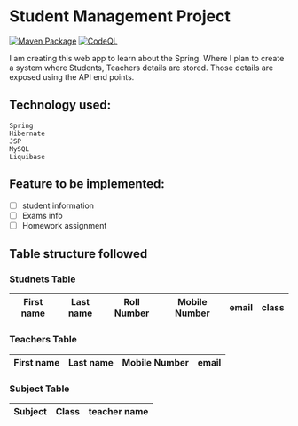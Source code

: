 # Student Management Project
[![Maven Package](https://github.com/keertirajmalik/student-management/actions/workflows/maven-publish.yml/badge.svg)](https://github.com/keertirajmalik/student-management/actions/workflows/maven-publish.yml) [![CodeQL](https://github.com/keertirajmalik/student-management/actions/workflows/codeql-analysis.yml/badge.svg)](https://github.com/keertirajmalik/student-management/actions/workflows/codeql-analysis.yml)

I am creating this web app to learn about the Spring. Where I plan to create a system where Students, Teachers details are stored. Those details are exposed using the API end points.

## Technology used:
    Spring
    Hibernate
    JSP
    MySQL
    Liquibase

## Feature to be implemented:
   - [ ] student information 
   - [ ] Exams info
   - [ ] Homework assignment

## Table structure followed

### Studnets Table

| First name  | Last name  |  Roll Number | Mobile Number  |email   |class |
|---|---|---|---|---|---|

### Teachers Table

| First name  | Last name  |  Mobile Number  |email  |
|---|---|---|---|

### Subject Table

| Subject  | Class |  teacher name  |
|---|---|---|
